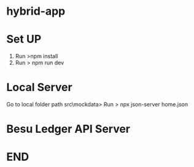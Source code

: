 # hybrid-app 

# Set UP

1. Run >npm install
2. Run > npm run dev

# Local Server

Go to local folder path src\mockdata> 
Run > npx json-server home.json

# Besu Ledger API Server



# END

